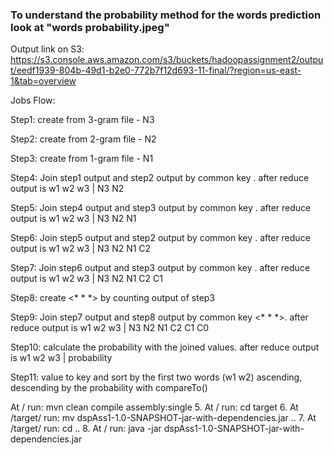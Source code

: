 ### To understand the probability method for the words prediction look at "words probability.jpeg"

Output link on S3: https://s3.console.aws.amazon.com/s3/buckets/hadoopassignment2/output/eedf1939-804b-49d1-b2e0-772b7f12d693-11-final/?region=us-east-1&tab=overview

Jobs Flow:

Step1: create <w1 w2 w3> <number of appearance in corpus = N3> from 3-gram file - N3

Step2: create <w2 w3> <number of appearance in corpus = N2> from 2-gram file - N2

Step3: create <w3> <number of appearance in corpus = N1> from 1-gram file - N1

Step4: Join step1 output and step2 output by common key <w2 w3>. after reduce output is w1 w2 w3 | N3 N2

Step5: Join step4 output and step3 output by common key <w3>. after reduce output is w1 w2 w3 | N3 N2 N1

Step6: Join step5 output and step2 output by common key <w1 w2>. after reduce output is w1 w2 w3 | N3 N2 N1 C2

Step7: Join step6 output and step3 output by common key <w2>. after reduce output is w1 w2 w3 | N3 N2 N1 C2 C1

Step8: create <* * *> <total number of words in corpus = C0> by counting output of step3

Step9: Join step7 output and step8 output by common key <* * *>. after reduce output is w1 w2 w3 | N3 N2 N1 C2 C1 C0

Step10: calculate the probability with the joined values. after reduce output is w1 w2 w3 | probability

Step11: value to key and sort by the first two words (w1 w2) ascending, descending by the probability with compareTo()

 At / run:
		mvn clean compile assembly:single
5. At / run:
		cd target
6. At /target/ run:
		mv dspAss1-1.0-SNAPSHOT-jar-with-dependencies.jar ..
7. At /target/ run:
		cd ..
8. At / run:
		java -jar dspAss1-1.0-SNAPSHOT-jar-with-dependencies.jar
